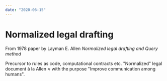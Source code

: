 ```yaml
---
date: "2020-06-15"
---
```


# Normalized legal drafting

From 1978 paper by Layman E. Allen _Normalized legal drafting and Query method_

Precursor to rules as code, computational contracts etc. "Normalized" legal document à la Allen ≈ <cnl> with the purpose "Improve communication among humans".
